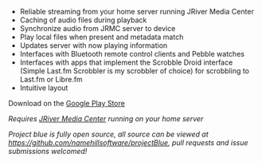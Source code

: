 - Reliable streaming from your home server running JRiver Media Center
- Caching of audio files during playback
- Synchronize audio from JRMC server to device
- Play local files when present and metadata match
- Updates server with now playing information
- Interfaces with Bluetooth remote control clients and Pebble watches
- Interfaces with apps that implement the Scrobble Droid interface (Simple Last.fm Scrobbler is my scrobbler of choice) for scrobbling to Last.fm or Libre.fm
- Intuitive layout

Download on the [Google Play Store](https://play.google.com/store/apps/details?id=com.lasthopesoftware.bluewater)

*Requires [JRiver Media Center](http://jriver.com/) running on your home server*

*Project blue is fully open source, all source can be viewed at https://github.com/namehillsoftware/projectBlue, pull requests and issue submissions welcomed!*
